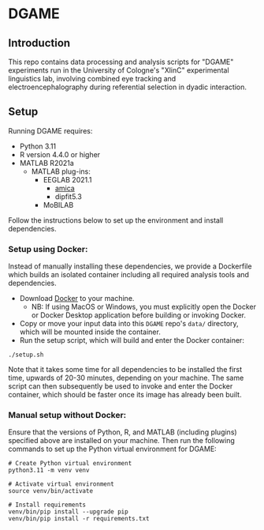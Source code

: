 # DGAME
## Introduction
This repo contains data processing and analysis scripts for "DGAME" experiments run in the University of Cologne's "XlinC" experimental linguistics lab, involving combined eye tracking and electroencephalography during referential selection in dyadic interaction.

## Setup
Running DGAME requires:
- Python 3.11
- R version 4.4.0 or higher
- MATLAB R2021a
    - MATLAB plug-ins:
        - EEGLAB 2021.1
            - [amica](https://sccn.ucsd.edu/~jason/amica_web.html)
            - dipfit5.3
        - MoBILAB

Follow the instructions below to set up the environment and install dependencies.

### Setup using Docker:
Instead of manually installing these dependencies, we provide a Dockerfile which builds an isolated container including all required analysis tools and dependencies.

- Download [Docker](https://docs.docker.com/get-started/get-docker/) to your machine.
    - NB: If using MacOS or Windows, you must explicitly open the Docker or Docker Desktop application before building or invoking Docker.
- Copy or move your input data into this `DGAME` repo's `data/` directory, which will be mounted inside the container. 
- Run the setup script, which will build and enter the Docker container:
```
./setup.sh
```

Note that it takes some time for all dependencies to be installed the first time, upwards of 20-30 minutes, depending on your machine.
The same script can then subsequently be used to invoke and enter the Docker container, which should be faster once its image has already been built.

### Manual setup without Docker:
Ensure that the versions of Python, R, and MATLAB (including plugins) specified above are installed on your machine. Then run the following commands to set up the Python virtual environment for DGAME:

```
# Create Python virtual environment
python3.11 -m venv venv

# Activate virtual environment
source venv/bin/activate

# Install requirements
venv/bin/pip install --upgrade pip
venv/bin/pip install -r requirements.txt
```

